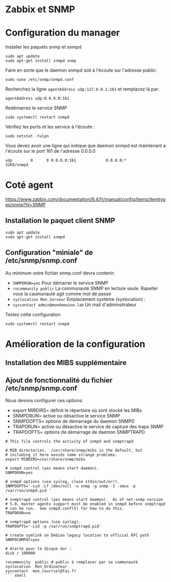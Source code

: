 # Zabbix et SNMP
# Configuration du manager
Installer les paquets snmp et snmpd
``` shell
sudo apt update
sudo apt-get install snmpd snmp
```

Faire en sorte que le daemon snmpd soit à l'écoute sur l'adresse public:
``` shell
sudo nano /etc/snmp/snmpd.conf
```

Recherchez la ligne `agentAddress udp:127.0.0.1:161` et remplacez là par:
``` shell
agentAddress udp:0.0.0.0:161
```
Redémarrez le service SNMP
``` shell
sudo systemctl restart snmpd
```
Vérifiez les ports et les service à l'écoute :
``` shell
sudo netstat -tulpn
```
Vous devez avoir une ligne qui indique que daemon snmpd est maintenant a l'écoute sur le port 161 de l'adresse 0.0.0.0
``` shell
udp        0      0 0.0.0.0:161             0.0.0.0:*                           3269/snmpd
```
# Coté agent
https://www.zabbix.com/documentation/6.4/fr/manual/config/items/itemtypes/snmp?hl=SNMP

## Installation le paquet client SNMP

``` shell
sudo apt update
sudo apt-get install snmpd
```

## Configuration "miniale" de /etc/snmp/snmp.conf
Au minimum votre fichier snmp.conf devra contenir:
 - `SNMPDRUN=yes` Pour démarrer le service SNMP
 - `rocommunity public` La communauté SNMP en lecture seule. Rapeller vous la caumunauté agit comme mot de passe 
 - `syslocation Mon_Serveur` Emplacement système (syslocation) :
 - `syscontact admin@mondomaine.lab` Un mail d'adminsitrateur

Testez cette configuration
``` shell
sudo systemctl restart snmpd
```
# Amélioration de la configuration
## Installation des MIBS supplémentaire

## Ajout de fonctionnalité du fichier /etc/snmp/snmp.conf

Nous devons configurer ces options:
 - export MIBDIRS= définit le répertoire où sont stocké les MIBs
 - SNMPDRUN= active ou désactive le service SNMP
 - SNMPDOPTS= options de démarrage du daemon SNMPD
 - TRAPDRUN= active ou désactive le service de capture des traps SNMP
 - TRAPDOPTS= options de démarrage de daemon SNMPTRAPD

``` shell
# This file controls the activity of snmpd and snmptrapd

# MIB directories.  /usr/share/snmp/mibs is the default, but
# including it here avoids some strange problems.
export MIBDIRS=/usr/share/snmp/mibs

# snmpd control (yes means start daemon).
SNMPDRUN=yes

# snmpd options (use syslog, close stdin/out/err).
SNMPDOPTS='-Lsd -Lf /dev/null -u snmp -g snmp -I -smux -p /var/run/snmpd.pid '

# snmptrapd control (yes means start daemon).  As of net-snmp version
# 5.0, master agentx support must be enabled in snmpd before snmptrapd
# can be run.  See snmpd.conf(5) for how to do this.
TRAPDRUN=no

# snmptrapd options (use syslog).
TRAPDOPTS='-Lsd -p /var/run/snmptrapd.pid'

# create symlink on Debian legacy location to official RFC path
SNMPDCOMPAT=yes

# Alerte pour le disque dur :
disk / 100000

rocommunity  public # public à remplacer par sa communauté
syslocation  Mon_Ordinateur
syscontact  mon_courriel@fai.fr
``` shell


